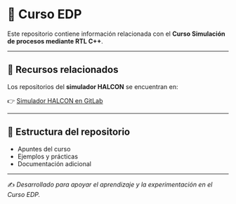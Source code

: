 # 📘 Curso EDP

Este repositorio contiene información relacionada con el **Curso Simulación de procesos mediante RTL C++**.

---

## 🔗 Recursos relacionados

Los repositorios del **simulador HALCON** se encuentran en:

👉 [Simulador HALCON en GitLab](https://gitlab.com/halcon2)

---

## 📂 Estructura del repositorio
- Apuntes del curso
- Ejemplos y prácticas
- Documentación adicional

---

✍️ *Desarrollado para apoyar el aprendizaje y la experimentación en el Curso EDP.*
